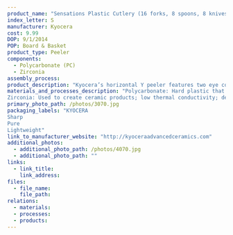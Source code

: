 ```yaml
---
product_name: "Sensations Plastic Cutlery (16 forks, 8 spoons, 8 knives)"
index_letter: S
manufacturer: Kyocera
cost: 9.99
DOP: 9/1/2014
POP: Board & Basket
product_type: Peeler
components: 
  - Polycarbonate (PC)
  - Zirconia
assembly_process:
product_description: "Kyocera’s horizontal Y peeler features two eye corers to remove imperfections and a comfortable ergonomic handle that complements the Revolution Series cutlery line."
materials_and_processes_description: "Polycarbonate: Hard plastic that's light and waterproof
Zirconia: Used to create ceramic products; low thermal conductivity; dense; can maintain sharp edges longer than othertypes of ceramic materials"
primary_photo_path: /photos/3070.jpg
packaging_labels: "KYOCERA
Sharp
Pure
Lightweight"
link_to_manufacturer_website: "http://kyoceraadvancedceramics.com" 
additional_photos:
  - additional_photo_path: /photos/4070.jpg
  - additional_photo_path: ""
links:
  - link_title:
    link_address:
files:
  - file_name:
    file_path:
relations:
  - materials:
  - processes:
  - products:
---
```




